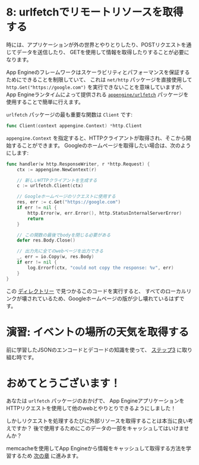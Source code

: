 # 8: urlfetchでリモートリソースを取得する

時には、アプリケーションが外の世界とやりとりしたり、POSTリクエストを通じてデータを送信したり、
GETを使用して情報を取得したりすることが必要になります。

App Engineのフレームワークはスケーラビリティとパフォーマンスを保証するためにできることを制限していて、
これは `net/http` パッケージを直接使用して `http.Get("https://google.com")` を実行できないことを意味していますが、
App Engineランタイムによって提供される [`appengine/urlfetch`](https://cloud.google.com/appengine/docs/go/urlfetch/reference) パッケージを使用することで簡単に行えます。

`urlfetch` パッケージの最も重要な関数は `Client` です:

```go
func Client(context appengine.Context) *http.Client
```

`appengine.Context` を指定すると、HTTPクライアントが取得され、そこから開始することができます。
Googleのホームページを取得したい場合は、次のようにします:

```go
func handler(w http.ResponseWriter, r *http.Request) {
	ctx := appengine.NewContext(r)

	// 新しいHTTPクライアントを生成する
	c := urlfetch.Client(ctx)

	// Googleホームページのリクエストに使用する
	res, err := c.Get("https://google.com")
	if err != nil {
		http.Error(w, err.Error(), http.StatusInternalServerError)
        return
	}

	// この関数の最後でbodyを閉じる必要がある
	defer res.Body.Close()

	// 出力先に全てのwebページを出力できる
	_, err = io.Copy(w, res.Body)
	if err != nil {
		log.Errorf(ctx, "could not copy the response: %v", err)
	}
}
```

この [ディレクトリー](fetch) で見つかるこのコードを実行すると、
すべてのローカルリンクが壊されているため、Googleホームページの版が少し壊れているはずです。

# 演習: イベントの場所の天気を取得する

前に学習したJSONのエンコードとデコードの知識を使って、
[ステップ3](../events/step3/README.md) に取り組む時です。

# おめてとうございます！

あなたは `urlfetch` パッケージのおかげで、
App EngineアプリケーションをHTTPリクエストを使用して他のwebとやりとりできるようにしました！

しかしリクエストを処理するたびに外部リソースを取得することは本当に良い考えですか？
後で使用するためにこのデータの一部をキャッシュしてはいけませんか？

memcacheを使用してApp Engineから情報をキャッシュして取得する方法を学習するため [次の章](../section09/README.md) に進みます。
